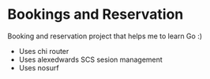 # Bookings and Reservation
Booking and reservation project that helps me to learn Go :)

- Uses chi router
- Uses alexedwards SCS sesion management
- Uses nosurf